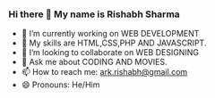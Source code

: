 ### Hi there 👋 My name is Rishabh Sharma
- 🔭 I’m currently working on WEB DEVELOPMENT
- 🌱 My skills are HTML,CSS,PHP AND JAVASCRIPT.
- 👯 I’m looking to collaborate on WEB DESIGNING
- 💬 Ask me about CODING AND MOVIES.
- 📫 How to reach me: ark.rishabh@gmail.com
- 😄 Pronouns: He/Him
